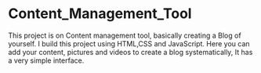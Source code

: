 # Content_Management_Tool
This project is on Content management tool, basically creating a Blog of yourself. I build this project using HTML,CSS and JavaScript. Here you can add your content, pictures and videos to create a blog systematically, It has a very simple interface.
